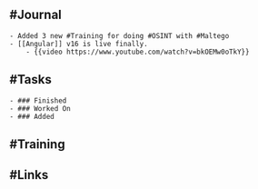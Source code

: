 ## #Journal
	- Added 3 new #Training for doing #OSINT with #Maltego
	- [[Angular]] v16 is live finally.
		- {{video https://www.youtube.com/watch?v=bkOEMw0oTkY}}
## #Tasks
	- ### Finished
	- ### Worked On
	- ### Added
## #Training
## #Links